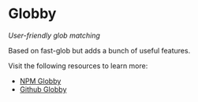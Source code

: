 # Globby

_User-friendly glob matching_

Based on fast-glob but adds a bunch of useful features.

Visit the following resources to learn more:

- [NPM Globby](https://www.npmjs.com/package/globby)
- [Github Globby](https://github.com/sindresorhus/globby)
